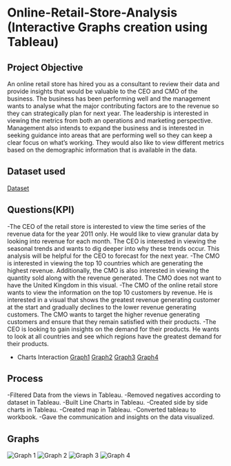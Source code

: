 # Online-Retail-Store-Analysis (Interactive Graphs creation using Tableau)
## Project Objective
An online retail store has hired you as a consultant to review their data and provide insights that would be valuable to the CEO and CMO of the business. The business has been performing well and the management wants to analyse what the major contributing factors are to the revenue so they can strategically plan for next year. The leadership is interested in viewing the metrics from both an operations and marketing perspective. Management also intends to expand the business and is interested in seeking guidance into areas that are performing well so they can keep a clear focus on what’s working. They would also like to view different metrics based on the demographic information that is available in the data.

## Dataset used
 <a href="https://github.com/Shreyas-P2004/Data-Analytics-Dashboard/blob/main/Online%20Retail%20Data%20Set.xlsx">Dataset</a>

## Questions(KPI) 
-The CEO of the retail store is interested to view the time series of the revenue data for the year 2011 only. He would like to view granular data by looking into revenue for each month. The CEO is interested in viewing the seasonal trends and wants to dig deeper into why these trends occur. This analysis will be helpful for the CEO to forecast for the next year.
-The CMO is interested in viewing the top 10 countries which are generating the highest revenue. Additionally, the CMO is also interested in viewing the quantity sold along with the revenue generated. The CMO does not want to have the United Kingdom in this visual.
-The CMO of the online retail store wants to view the information on the top 10 customers by revenue. He is interested in a visual that shows the greatest revenue generating customer at the start and gradually declines to the lower revenue generating customers. The CMO wants to target the higher revenue generating customers and ensure that they remain satisfied with their products.
-The CEO is looking to gain insights on the demand for their products. He wants to look at all countries and see which regions have the greatest demand for their products.

- Charts Interaction
  <a href="https://github.com/Shreyas-P2004/Data-Analytics-Dashboard/blob/main/Graph%201.JPG">Graph1</a>
  <a href="https://github.com/Shreyas-P2004/Data-Analytics-Dashboard/blob/main/Graph%202.JPG">Graph2</a>
  <a href="https://github.com/Shreyas-P2004/Data-Analytics-Dashboard/blob/main/Graph%203.JPG">Graph3</a>
  <a href="https://github.com/Shreyas-P2004/Data-Analytics-Dashboard/blob/main/Graph%204.JPG">Graph4</a>


## Process
-Filtered Data from the views in Tableau.
-Removed negatives according to dataset in Tableau.
-Built Line Charts in Tableau.
-Created side by side charts in Tableau.
-Created map in Tableau.
-Converted tableau to workbook.
-Gave the communication and insights on the data visualized.

## Graphs
![Graph 1](https://github.com/user-attachments/assets/29bd8bc1-b16e-44aa-ab0e-850615f2dd91)
![Graph 2](https://github.com/user-attachments/assets/9f259628-b44b-4aff-b729-4fa748644a33)
![Graph 3](https://github.com/user-attachments/assets/7ea9c92b-cf1f-455f-a84e-5e8603a5fb19)
![Graph 4](https://github.com/user-attachments/assets/e4948a28-30f3-4e22-8278-fd319f7653b5)









  
  

